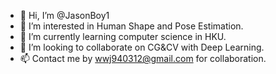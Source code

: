 - 👋 Hi, I’m @JasonBoy1
- 👀 I’m interested in Human Shape and Pose Estimation.
- 🌱 I’m currently learning computer science in HKU.
- 💞️ I’m looking to collaborate on CG&CV with Deep Learning.
- 📫 Contact me by wwj940312@gmail.com for collaboration.
<!---
JasonBoy1/JasonBoy1 is a ✨ special ✨ repository because its `README.md` (this file) appears on your GitHub profile.
You can click the Preview link to take a look at your changes.
--->
